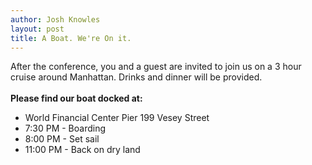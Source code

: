 ```yaml
---
author: Josh Knowles
layout: post
title: A Boat. We're On it.
---
```


After the conference, you and a guest are invited to join us on a 3 hour cruise 
around Manhattan. Drinks and dinner will be provided.
<br/><br/>
**Please find our boat docked at:**
* World Financial Center Pier 199 Vesey Street
* 7:30 PM - Boarding
* 8:00 PM - Set sail
* 11:00 PM - Back on dry land